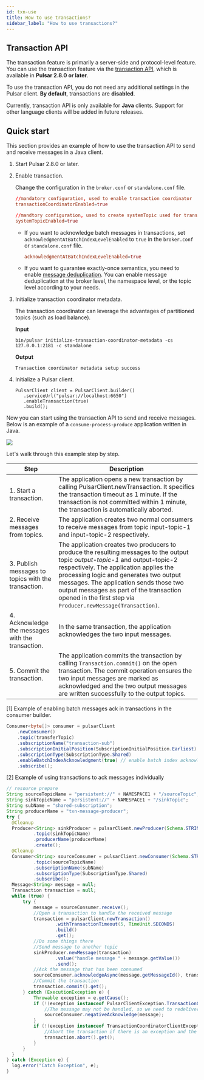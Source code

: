 ```yaml
---
id: txn-use
title: How to use transactions?
sidebar_label: "How to use transactions?"
---
```


## Transaction API

The transaction feature is primarily a server-side and protocol-level feature. You can use the transaction feature via the [transaction API](/api/admin/), which is available in **Pulsar 2.8.0 or later**.

To use the transaction API, you do not need any additional settings in the Pulsar client. **By default**, transactions are **disabled**.

Currently, transaction API is only available for **Java** clients. Support for other language clients will be added in future releases.

## Quick start

This section provides an example of how to use the transaction API to send and receive messages in a Java client.

1. Start Pulsar 2.8.0 or later.

2. Enable transaction.

   Change the configuration in the `broker.conf` or `standalone.conf` file.

   ```conf
   //mandatory configuration, used to enable transaction coordinator
   transactionCoordinatorEnabled=true

   //mandtory configuration, used to create systemTopic used for transaction buffer snapshot
   systemTopicEnabled=true
   ```

   * If you want to acknowledge batch messages in transactions, set `acknowledgmentAtBatchIndexLevelEnabled` to `true` in the `broker.conf` or `standalone.conf` file.

     ```conf
     acknowledgmentAtBatchIndexLevelEnabled=true
     ```

   * If you want to guarantee exactly-once semantics, you need to enable [message deduplication](cookbooks-deduplication.md).
   You can enable message deduplication at the broker level, the namespace level, or the topic level according to your needs.


3. Initialize transaction coordinator metadata.

   The transaction coordinator can leverage the advantages of partitioned topics (such as load balance).

   **Input**

   ```shell
   bin/pulsar initialize-transaction-coordinator-metadata -cs 127.0.0.1:2181 -c standalone
   ```

   **Output**

   ```shell
   Transaction coordinator metadata setup success
   ```

4. Initialize a Pulsar client.

   ```shell
   PulsarClient client = PulsarClient.builder()
      .serviceUrl("pulsar://localhost:6650")
      .enableTransaction(true)
      .build();
   ```

Now you can start using the transaction API to send and receive messages. Below is an example of a `consume-process-produce` application written in Java.

![](/assets/txn-9.png)

Let's walk through this example step by step.

| Step  |  Description  |
| --- | --- |
| 1. Start a transaction.  |  The application opens a new transaction by calling PulsarClient.newTransaction. It specifics the transaction timeout as 1 minute. If the transaction is not committed within 1 minute, the transaction is automatically aborted.  |
| 2. Receive messages from topics.  |  The application creates two normal consumers to receive messages from topic input-topic-1 and input-topic-2 respectively. |
| 3. Publish messages to topics with the transaction.  |  The application creates two producers to produce the resulting messages to the output topic _output-topic-1_ and output-topic-2 respectively. The application applies the processing logic and generates two output messages. The application sends those two output messages as part of the transaction opened in the first step via `Producer.newMessage(Transaction)`.  |
| 4. Acknowledge the messages with the transaction.  |  In the same transaction, the application acknowledges the two input messages.  |
| 5. Commit the transaction.  |  The application commits the transaction by calling `Transaction.commit()` on the open transaction. The commit operation ensures the two input messages are marked as acknowledged and the two output messages are written successfully to the output topics.  |

[1] Example of enabling batch messages ack in transactions in the consumer builder.

```java
Consumer<byte[]> consumer = pulsarClient
    .newConsumer()
    .topic(transferTopic)
    .subscriptionName("transaction-sub")
    .subscriptionInitialPosition(SubscriptionInitialPosition.Earliest)
    .subscriptionType(SubscriptionType.Shared)
    .enableBatchIndexAcknowledgment(true) // enable batch index acknowledgment
    .subscribe();
```

[2] Example of using transactions to ack messages individually
```java
// resource prepare
String sourceTopicName = "persistent://" + NAMESPACE1 + "/sourceTopic";
String sinkTopicName = "persistent://" + NAMESPACE1 + "/sinkTopic";
String subName = "shared-subscription";
String producerName = "txn-message-producer";
try {
  @Cleanup
  Producer<String> sinkProducer = pulsarClient.newProducer(Schema.STRING)
          .topic(sinkTopicName)
          .producerName(producerName)
          .create();
  @Cleanup
  Consumer<String> sourceConsumer = pulsarClient.newConsumer(Schema.STRING)
          .topic(sourceTopicName)
          .subscriptionName(subName)
          .subscriptionType(SubscriptionType.Shared)
          .subscribe();
  Message<String> message = null;
  Transaction transaction = null;
  while (true) {
      try {
          message = sourceConsumer.receive();
          //Open a transaction to handle the received message
          transaction = pulsarClient.newTransaction()
                  .withTransactionTimeout(5, TimeUnit.SECONDS)
                  .build()
                  .get();
          //Do some things there
          //Send message to another topic
          sinkProducer.newMessage(transaction)
                  .value("handle message " + message.getValue())
                  .send();
          //Ack the message that has been consumed
          sourceConsumer.acknowledgeAsync(message.getMessageId(), transaction).get();
          //Commit the transaction
          transaction.commit().get();
      } catch (ExecutionException e) {
          Throwable exception = e.getCause();
          if (!(exception instanceof PulsarClientException.TransactionConflictException)) {
              //The message may not be handled, so we need to redeliver it
              sourceConsumer.negativeAcknowledge(message);
          }
          if (!(exception instanceof TransactionCoordinatorClientException.TransactionNotFoundException) && transaction !=null) {
              //Abort the transaction if there is an exception and the transaction is not end.
              transaction.abort().get();
          }
      }
  }
} catch (Exception e) {
  log.error("Catch Exception", e);
}
```
